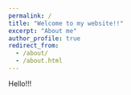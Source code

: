 ```yaml
---
permalink: /
title: "Welcome to my website!!"
excerpt: "About me"
author_profile: true
redirect_from: 
  - /about/
  - /about.html
---
```


Hello!!!